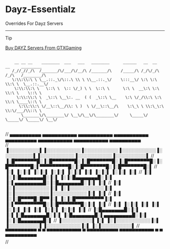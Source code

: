 # Dayz-Essentialz
Overrides For Dayz Servers 

<hr/>


> [!TIP]
><a href="https://www.gtxgaming.co.uk/clientarea/aff.php?aff=3320">Buy DAYZ Servers From GTXGaming</a>

##

        __ __ __    ________  ___   ___   ________      ______   __  __   __     _________  
       /_//_//_/\  /_______/\/___/\/__/\ /_______/\    /_____/\ /_/\/_/\ /_/\   /________/\ 
       \:\\:\\:\ \ \__.::._\/\::.\ \\ \ \\__.::._\/    \:::__\/ \:\ \:\ \\:\ \  \__.::.__\/ 
        \:\\:\\:\ \   \::\ \  \:: \/_) \ \  \::\ \      \:\ \  __\:\ \:\ \\:\ \    \::\ \   
         \:\\:\\:\ \  _\::\ \__\:. __  ( (  _\::\ \__    \:\ \/_/\\:\ \:\ \\:\ \____\::\ \  
          \:\\:\\:\ \/__\::\__/\\: \ )  \ \/__\::\__/\    \:\_\ \ \\:\_\:\ \\:\/___/\\::\ \ 
           \_______\/\________\/ \__\/\__\/\________\/     \_____\/ \_____\/ \_____\/ \__\/ 

##                                                                                                                                                                        




//   ▄▄▄▄▄▄▄▄▄▄  ▄▄▄▄▄▄▄▄▄▄▄ ▄▄▄▄▄▄▄▄▄▄▄ ▄▄▄▄▄▄▄▄▄▄▄ ▄▄▄▄▄▄▄▄▄▄  ▄▄▄▄▄▄▄▄▄▄▄ ▄▄▄▄▄▄▄▄▄▄▄ ▄▄▄▄▄▄▄▄▄▄  
//  ▐░░░░░░░░░░▌▐░░░░░░░░░░░▐░░░░░░░░░░░▐░░░░░░░░░░░▐░░░░░░░░░░▌▐░░░░░░░░░░░▐░░░░░░░░░░░▐░░░░░░░░░░▌ 
//  ▐░█▀▀▀▀▀▀▀█░▐░█▀▀▀▀▀▀▀█░▐░█▀▀▀▀▀▀▀█░▐░█▀▀▀▀▀▀▀█░▐░█▀▀▀▀▀▀▀█░▌▀▀▀▀▀▀▀▀▀█░▐░█▀▀▀▀▀▀▀█░▐░█▀▀▀▀▀▀▀█░▌
//  ▐░▌       ▐░▐░▌       ▐░▐░▌       ▐░▐░▌       ▐░▐░▌       ▐░▌         ▐░▐░▌       ▐░▐░▌       ▐░▌
//  ▐░▌       ▐░▐░█▄▄▄▄▄▄▄█░▐░▌       ▐░▐░█▄▄▄▄▄▄▄█░▐░▌       ▐░▌▄▄▄▄▄▄▄▄▄█░▐░█▄▄▄▄▄▄▄█░▐░▌       ▐░▌
//  ▐░▌       ▐░▐░░░░░░░░░░░▐░▌       ▐░▐░░░░░░░░░░░▐░▌       ▐░▐░░░░░░░░░░░▐░░░░░░░░░░░▐░▌       ▐░▌
//  ▐░▌       ▐░▐░█▀▀▀▀█░█▀▀▐░▌       ▐░▐░█▀▀▀▀▀▀▀▀▀▐░▌       ▐░▌▀▀▀▀▀▀▀▀▀█░▐░█▀▀▀▀▀▀▀█░▐░▌       ▐░▌
//  ▐░▌       ▐░▐░▌     ▐░▌ ▐░▌       ▐░▐░▌         ▐░▌       ▐░▌         ▐░▐░▌       ▐░▐░▌       ▐░▌
//  ▐░█▄▄▄▄▄▄▄█░▐░▌      ▐░▌▐░█▄▄▄▄▄▄▄█░▐░▌         ▐░█▄▄▄▄▄▄▄█░▌▄▄▄▄▄▄▄▄▄█░▐░▌       ▐░▐░█▄▄▄▄▄▄▄█░▌
//  ▐░░░░░░░░░░▌▐░▌       ▐░▐░░░░░░░░░░░▐░▌         ▐░░░░░░░░░░▌▐░░░░░░░░░░░▐░▌       ▐░▐░░░░░░░░░░▌ 
//   ▀▀▀▀▀▀▀▀▀▀  ▀         ▀ ▀▀▀▀▀▀▀▀▀▀▀ ▀           ▀▀▀▀▀▀▀▀▀▀  ▀▀▀▀▀▀▀▀▀▀▀ ▀         ▀ ▀▀▀▀▀▀▀▀▀▀  
//                                                                                                   

 
